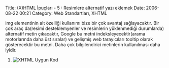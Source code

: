 Title: (X)HTML İpuçları - 5 : Resimlere alternatif yazı eklemek
Date: 2006-08-22 00:21
Category: Web Standartları, XHTML

img elementinin alt özelliği kullanımı bize bir çok avantaj
sağlayacaktır. Bir çok araç da(resimi desteklemyenler ve resimlerin
yüklenmediği durumlarda) alternatif metin çıkacaktır, Google bu metni
indeksleyecektir(arama motorlarında daha üst sıralar) ve gelişmiş web
tarayıcıları tooltip olarak gösterecektir bu metni. Daha çok
bilgilendirici metinlerin kullanılması daha iyidir.

1.  <img src="/images/xhml_dorulama.gif" alt="XHTML Uygun Kod" />

</p>

